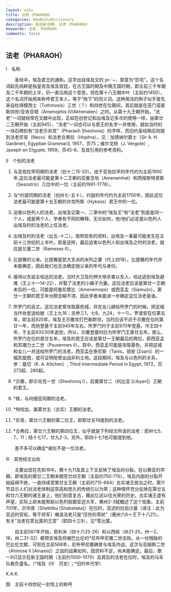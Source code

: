 ```yaml
---
layout: wiki
title: 法老（PHARAOH）
categories: NewBibleDictionary
description: 圣经新词典: 法老（PHARAOH）
keywords: 法老, PHARAOH
comments: false
---
```


## 法老（PHARAOH）

Ⅰ　名称

　　圣经中，埃及君王的通称。这字出自埃及文的 pr-`~，原意为“巨宅”。这个名词起先纯粹是指皇宫及埃及宫廷，在古王国时期及中期王国时期，即主前三千年期及二千年期的上半，仍一直沿用这个意思。但在第十八王朝中叶（主前约1450），这个名词开始用来称呼君王本人，等于“陛下”的同义词。这种用法的例子似乎首先来自杜得模西士（Tuthmosis）三世（？）和四世在位期间，其后就是在亚门诺斐斯四世/亚肯亚顿（Amenophis IV/Akhenaten）之时。从第十九王朝开始，“法老”一词就经常在文献中出现，正如在创世记和出埃及记多次的使用一样。由第廿二王朝开始（主前945），“法老”一词也可以与君王的名字一并使用，就如当时的一块石碑刻有“法老示肖克”（Pharaoh Sheshonq）的字样，而旧约圣经稍后则提到法老尼哥（Neco）和法老合弗拉（Hophra）。见：加德纳尔爵士（Sir A. H. Gardiner), Egyptian Grammar3, 1957，页75；维尔戈特（J. Vergote）, Jpseph en E!gypte, 1959，页45-8，及其引用的参考资料。

Ⅱ　个别的法老

1. 与亚伯拉罕同期的法老（创十二15-20）。由于亚伯拉罕的年代约为主前1900 年,这位法老最可能是第十二王朝的亚曼念哈（Amenemhat）和西梭斯特里斯（Sesostris）几位中的一位（主前约1991-1778）。

2. 与*约瑟同期的法老（创卅七-五十）。约瑟的年代约为主前1700年，因此这位法老最可能是第十五王朝的许克所斯（Hyksos）君王中的一位。

3. 迫害以色列人的法老。出埃及记第一、二章中的“埃及王”和“法老”到底是同一个人，或是两个人，学者有不同的解释。无论如何，他/他们必定是以色列人出埃及时的法老的上任法老。

4. 出埃及时的法老（出五-十二）。按照现有的资料，出埃及一事最可能发生在主前十三世纪的上半叶。若是这样，最后迫害以色列人和出埃及之时的法老，就应是兰塞二世（Rameses II）。

5. 比提雅的父亲。比提雅是犹大支派的米列之妻（代上四18）。比提雅的年代并未能确定，因此我们也无法确定她父亲的年代与身份。

6. 接待以东幼主哈达的法老。当时大卫及约押大举杀害以东人，哈达逃到埃及避难（王上十一14-22），并娶了法老的小姨子为妻。这位法老应该是第廿一王朝末后的一位，可能是阿曼尼摩比（Amenemope）或西亚孟（Siamu{n）。第廿一王朝的君王年分颇含糊不清，因此学者未能进一步确定这位法老是谁。

7. 所罗门的岳丈。这位法老曾攻取基色城，并在女儿嫁给所罗门的时候，把这城当作妆奁送给她（王上九16；另参三1，七8，九24，十一1）。罗波安在位第五年，即主前925年，埃及王示撒攻打巴勒斯坦，当时应该不迟于示撒在位的第廿一年，而他登基于主前945年左右。所罗门约于主前970年登基，作王四十年，于主前931/30年逝世。所以，示撒登基时应为所罗门王第廿五年。那么，所罗门在位的首廿五年，埃及的君王应该是第廿一王朝最后的两位，即西亚孟和苏珊力士二世（Psusennes II）。其中，西亚孟可能是攻取基色，并把这城和女儿一并送给所罗门的法老。西亚孟在泰尼斯（Tanis，锁安 [Zoan]）的一幅凯旋图，或可证明他曾出战非利土地。这段期间，埃及与以色列的关系，参：基切（K. A. Kitchen）, Third Intermediate Period in Egypt, 1972，页273起、280起。

8. *示撒，即示肖克一世（Sheshonq I），启奠第廿二（利比亚 [Libyan]）王朝的君王。

9. *梭，与何细亚同期的法老。

10. *特哈加，属第廿五（古实）王朝的法老。

11. *尼哥，第廿六王朝的第二位王，即耶廿五19提到的法老。

12. *合弗拉，第廿六王朝的第四位王，似乎就是下列经文所说的法老：耶卅七5、7、11；结十七17，廿九2-3。另外，耶四十七1也可能提到他。

　　差不多可以确定*谢拉不是一位法老。

Ⅲ　其他经文出处

　　主要出现在先知书中。赛十九11及其上下文反映了埃及的分裂。在以赛亚的早期，即埃及的第廿二王朝末期至廿四王朝（主前约750-715），埃及内部的分裂开始延绵不绝，一直持续至第廿五王朝（主前约715-664）古实诸王统治之时。第11节显示人们对法老体制这崇高和悠久的传统引以为荣；这种情怀充分反映在第廿五和廿六王朝的诸王身上，他们刻意复古，藉此忆述以往光荣的历史。古实诸王虚有声望，实际上却未能帮助以色列扺御亚述大军，赛卅2-3就概述了这个现象。主前701年，示毕库（Shebitku [Shabataka]）在位时，亚述的拉伯沙基〔译注：此为亚述的官衔，等于将军〕嘲讽法老只是“压伤的苇杖”（赛卅六6＝王下十八21）。有关“法老在答比匿的王宫”（耶四十三9），见*答比匿。

　　自主前587年开始，耶利米（四十六25-26）和以西结（卅21-25，卅一2、18，卅二31-32）都预言埃及将被巴比伦的*尼布甲尼撒二世击败。从一份残缺的巴比伦文献，可知在主前568年，尼布甲尼撒确曾与埃及作战，这次与亚姆斯二世（Ahmose II [Amasis]）之战的战果如何，因资料不足，尚未能确定。最后，歌一9只显示在新王国时期（主前约1550-1070）及其后的法老在位时，埃及的马车队极负盛名。（*埃及〔Ⅳ　历史〕；*旧约年代学）

K.A.K.

图　主前十四世纪一封信上的称呼








